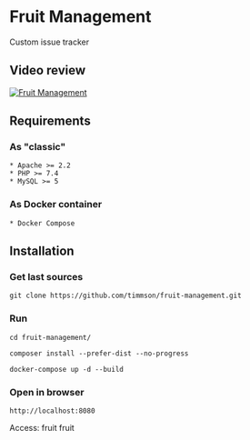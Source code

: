# Fruit Management

Custom issue tracker

## Video review
[![Fruit Management ](http://img.youtube.com/vi/LGGKk6gk4lM/0.jpg)](https://www.youtube.com/watch?v=LGGKk6gk4lM "Fruit Management ")

## Requirements

### As "classic"
    * Apache >= 2.2
    * PHP >= 7.4
    * MySQL >= 5

### As Docker container
    * Docker Compose

## Installation

### Get last sources
```
git clone https://github.com/timmson/fruit-management.git 
```

### Run
```
cd fruit-management/

composer install --prefer-dist --no-progress

docker-compose up -d --build
```

### Open in browser
```
http://localhost:8080
```

Access: fruit fruit
